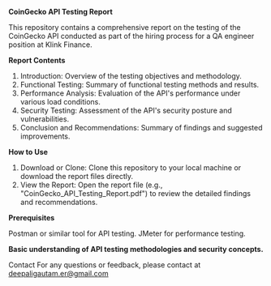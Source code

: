 **CoinGecko API Testing Report**

This repository contains a comprehensive report on the testing of the CoinGecko API conducted as part of the hiring process for a QA engineer position at Klink Finance.

**Report Contents**
1. Introduction: Overview of the testing objectives and methodology.
2. Functional Testing: Summary of functional testing methods and results.
3. Performance Analysis: Evaluation of the API's performance under various load conditions.
4. Security Testing: Assessment of the API's security posture and vulnerabilities.
5. Conclusion and Recommendations: Summary of findings and suggested improvements.

**How to Use**

1. Download or Clone: Clone this repository to your local machine or download the report files directly.
2. View the Report: Open the report file (e.g., "CoinGecko_API_Testing_Report.pdf") to review the detailed findings and recommendations.


**Prerequisites**

Postman or similar tool for API testing.
JMeter for performance testing.

**Basic understanding of API testing methodologies and security concepts.**

Contact
For any questions or feedback, please contact at deepaligautam.er@gmail.com

